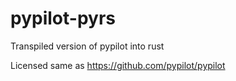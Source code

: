 # pypilot-pyrs

Transpiled version of pypilot into rust

Licensed same as https://github.com/pypilot/pypilot

